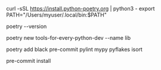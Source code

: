 curl -sSL https://install.python-poetry.org | python3 - 
export PATH="/Users/myuser/.local/bin:$PATH"

poetry --version

poetry new tools-for-every-python-dev --name lib

poetry add black pre-commit pylint mypy pyflakes isort



pre-commit install
